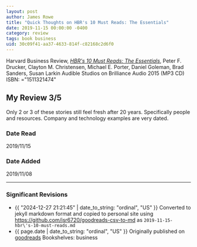 ```yaml
---
layout: post
author: James Rowe
title: "Quick Thoughts on HBR's 10 Must Reads: The Essentials"
date: 2019-11-15 00:00:00 -0400
category: review
tags: book business
uid: 30c09f41-aa37-4633-814f-c82168c2d6f0
---
```


Harvard Business Review, *[HBR's 10 Must Reads: The Essentials](https://www.goodreads.com/book/show/25789642)*, Peter F. Drucker, Clayton M. Christensen, Michael E. Porter, Daniel Goleman, Brad Sanders, Susan Larkin Audible Studios on Brilliance Audio 2015 (MP3 CD) ISBN: ="1511321474"

## My Review 3/5

Only 2 or 3 of these stories still feel fresh after 20 years. Specifically people and resources. Company and technology examples are very dated.

### Date Read
2019/11/15

### Date Added
2019/11/08

---

### Significant Revisions

- {{ "2024-12-27 21:21:45" | date_to_string: "ordinal", "US" }} Converted to jekyll markdown format and copied to personal site using <https://github.com/jsr6720/goodreads-csv-to-md> as `2019-11-15-hbr\'s-10-must-reads.md`
- {{ page.date | date_to_string: "ordinal", "US" }} Originally published on [goodreads](https://www.goodreads.com) Bookshelves: business